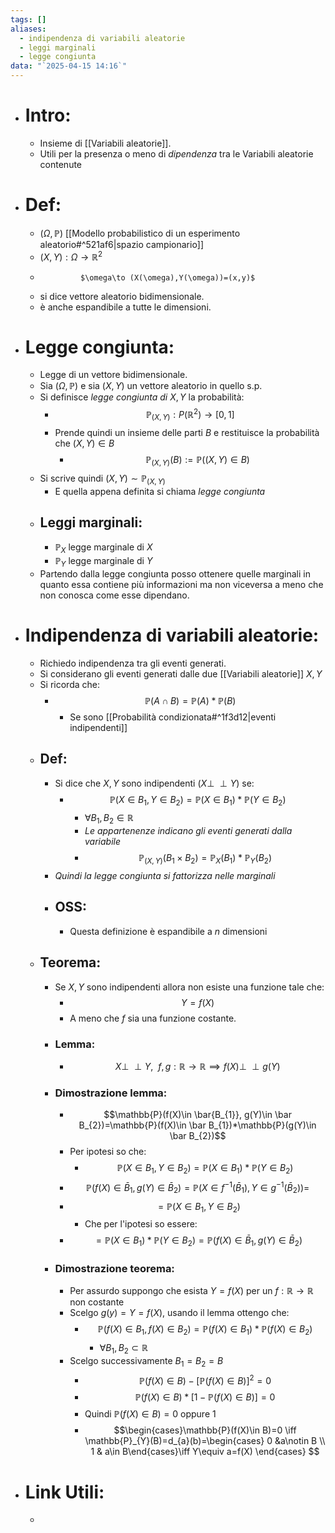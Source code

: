 ```yaml
---
tags: []
aliases:
  - indipendenza di variabili aleatorie
  - leggi marginali
  - legge congiunta
data: "`2025-04-15 14:16`"
---
```

- # Intro: 
	- Insieme di [[Variabili aleatorie]].
	- Utili per la presenza o meno di _dipendenza_ tra le Variabili aleatorie contenute
- # Def:
	- $(\Omega, \mathbb{P})$ [[Modello probabilistico di un esperimento aleatorio#^521af6|spazio campionario]]
	- $(X,Y):\Omega \to \mathbb{R}^{2}$
	-              $\omega\to (X(\omega),Y(\omega))=(x,y)$
	- si dice vettore aleatorio bidimensionale.
	- è anche espandibile a tutte le dimensioni.
- # Legge congiunta:
	- Legge di un vettore bidimensionale.
	- Sia $(\Omega, \mathbb{P})$ e sia $(X,Y)$ un vettore aleatorio in quello s.p.
	- Si definisce _legge congiunta di_ $X,Y$ la probabilità:
		- $$\mathbb{P}_{(X,Y)}: P(\mathbb{R}^{2})\to [0,1]$$
		- Prende quindi un insieme delle parti $B$ e restituisce la probabilità che $(X,Y)\in B$
			- $$\mathbb{P}_{(X,Y)}(B):=\mathbb{P}((X,Y)\in B)$$
	- Si scrive quindi $(X,Y)\sim \mathbb{P}_{(X,Y)}$
		- E quella appena definita si chiama _legge congiunta_
	- ## Leggi marginali:
		- $\mathbb{P}_{X}$ legge marginale di $X$
		- $\mathbb{P}_{Y}$ legge marginale di $Y$
	- Partendo dalla legge congiunta posso ottenere quelle marginali in quanto essa contiene più informazioni ma non viceversa a meno che non conosca come esse dipendano.
- # Indipendenza di variabili aleatorie:
	- Richiedo indipendenza tra gli eventi generati.
	- Si considerano gli eventi generati dalle due [[Variabili aleatorie]] $X,Y$
	- Si ricorda che:
		- $$\mathbb{P}(A\cap B)=\mathbb{P}(A)*\mathbb{P}(B)$$
			- Se sono [[Probabilità condizionata#^1f3d12|eventi indipendenti]]
	- ## Def:
		- Si dice che $X,Y$ sono indipendenti ($X \perp\!\!\!\perp Y$) se:
			- $$\mathbb{P}(X\in B_{1}, Y\in B_{2})=\mathbb{P}(X\in B_{1})*\mathbb{P}(Y\in B_{2})$$
				- $\forall B_{1},B_{2} \in \mathbb{R}$
				- _Le appartenenze indicano gli eventi generati dalla variabile_
				- $$\mathbb{P}_{(X,Y)}(B_{1}\times B_{2})=\mathbb{P}_{X}(B_{1})*\mathbb{P}_{Y}(B_{2})$$
		- _Quindi la legge congiunta si fattorizza nelle marginali_
		- ## OSS:
			- Questa definizione è espandibile a $n$ dimensioni
	- ## Teorema:
		- Se $X,Y$ sono indipendenti allora non esiste una funzione tale che:
			- $$Y=f(X)$$
			- A meno che $f$ sia una funzione costante.
		- ### Lemma:
			- $$X \perp\!\!\!\perp Y, \ \ f,g:\mathbb{R}\to \mathbb{R} \implies f(X) \perp\!\!\!\perp g(Y)$$
		- ### Dimostrazione lemma:
			- $$\mathbb{P}(f(X)\in \bar{B_{1}}, g(Y)\in \bar B_{2})=\mathbb{P}(f(X)\in \bar B_{1})*\mathbb{P}(g(Y)\in \bar B_{2})$$
			- Per ipotesi so che:
				- $$\mathbb{P}(X\in B_{1}, Y\in B_{2})=\mathbb{P}(X\in B_{1})*\mathbb{P}(Y\in B_{2})$$
			- $$\mathbb{P}(f(X)\in \bar B_{1}, g(Y)\in \bar B_{2})= \mathbb{P}(X\in f^{-1}(\bar B_{1}), Y\in g^{-1}(\bar B_{2}))=$$
			- $$=\mathbb{P}(X\in B_{1}, Y\in B_{2})$$
				- Che per l'ipotesi so essere:
			- $$=\mathbb{P}(X\in B_{1})*\mathbb{P}(Y\in B_{2})= \mathbb{P}(f(X)\in \bar B_{1}, g(Y)\in \bar B_{2})$$
		- ### Dimostrazione teorema:
			- Per assurdo suppongo che esista $Y=f(X)$ per un $f:\mathbb{R}\to \mathbb{R}$ non costante
			- Scelgo $g(y)=Y=f(X)$, usando il lemma ottengo che:
				- $$\mathbb{P}(f(X)\in B_{1}, f(X)\in B_{2})= \mathbb{P}(f(X)\in B_{1})*\mathbb{P}(f(X)\in B_{2})$$
					- $\forall B_{1}, B_{2} \subset \mathbb{R}$
			- Scelgo successivamente $B_{1}=B_2 =B$
				- $$\mathbb{P}(f(X)\in B)-[\mathbb{P}(f(X)\in B)]^{2}=0$$
				- $$\mathbb{P}(f(X)\in B)*[1-\mathbb{P}(f(X)\in B)]=0$$
				- Quindi $\mathbb{P}(f(X)\in B)=0$ oppure 1
				- $$\begin{cases}\mathbb{P}(f(X)\in B)=0 \iff \mathbb{P}_{Y}(B)=d_{a}(b)=\begin{cases} 0 &a\notin B \\ 1 & a\in B\end{cases}\iff Y\equiv a=f(X)  \end{cases} $$
- # Link Utili:
	- 